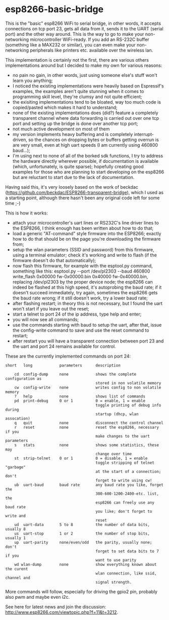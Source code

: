 # esp8266-basic-bridge

This is the "basic" esp8266 WiFi to serial bridge, in other words, it accepts connections
on tcp port 23, gets all data from it, sends it to the UART (serial port) and the other way
around. This is the way to go to make your non-networking microcontroller WiFi-ready. If you
add an RS-232C buffer (something like a MAX232 or similar), you can even make your
non-networking peripherals like printers etc. available over the wireless lan.

This implementation is certainly not the first, there are various others implementations around
but I decided to make my own for various reasons:

- no pain no gain, in other words, just using someone else's stuff won't learn you anything;
- I noticed the existing implementations were heavily based on Espressif's examples, the
  examples aren't quite stunning when it comes to programming skill level, they're clumsy and
  not quite efficient;
- the exisiting implementations tend to be bloated, way too much code is copied/pasted which
  makes it hard to understand;
- none of the existing implementations does (did?) feature a completely transparent channel
  where data forwarding is carried out over one tcp port and setting up the bridge is done
  over another tcp port;
- not much active development on most of them
- my version implements heavy buffering and is completely interrupt-driven, so the chances on
  dropping bytes or buffers getting overrun is are very small, even at high uart speeds (I am
  currently using 460800 baud...);
- I'm using next to none of all of the borked sdk functions, I try to address the hardware
  directly wherever possible, if documentation is available (which, unfortunately, is quite
  sparse); hopefully creating good examples for those who are planning to start developing on
  the esp8266 but are reluctant to start due to the lack of documentation.

Having said this, it's very loosely based on the work of beckdac
(https://github.com/beckdac/ESP8266-transparent-bridge), which I used as a starting point,
although there hasn't been any original code left for some time ;-) 

This is how it works:

- attach your microcontroller's uart lines or RS232C's line driver lines to the ESP8266, I think
  enough has been written about how to do that;
- load a generic "AT-command" style firmware into the ESP8266; exactly how to do that should be
  on the page you're downloading the firmware from;
- setup the wlan parameters (SSID and password) from this firmware, using a terminal emulator;
  check it's working and write to flash (if the firmware doesn't do that automatically);
- now flash this firmware, for example with the esptool.py command, something like this:
  esptool.py --port /dev/pl2303 --baud 460800 write_flash 0x00000 fw-0x00000.bin 0x40000 fw-0x40000.bin,
  replacing /dev/pl2303 by the proper device node; the esp8266 can indeed be flashed at this high
  speed, it's autoprobing the baud rate; if it doesn't succeed immediately, try again, sometimes
  the esp8266 gets the baud rate wrong; if it still doesn't work, try a lower baud rate;
- after flashing restart; in theory this is not necessary, but I found the uart won't start if you
  leave out the reset;
- start a telnet to port 24 of the ip address, type help and enter;
- you will now see all commands;
- use the commands starting with baud to setup the uart, after that, issue the config-write
  command to save and use the reset command to restart;
- after restart you will have a transparent connection between port 23 and the uart and port 24
  remains available for control.

These are the currently implemented commands on port 24:

	short	long			parameters		description

		cd	config-dump		none			shows the complete configuration as
											stored in non volatile memory
		cw	config-write	none			writes config to non volatile memory
		?	help			none			shows list of commands
		pd	print-debug		0 or 1			0 = enable, 1 = enable
											toggle printing of debug info during
											startup (dhcp, wlan assocation)
		q	quit			none			disconnect the control channel
		r	reset			none			reset the esp8266, necessary if you
											make changes to the uart parameters
		s	stats			none			shows some statistics, these may 
											change over time
		st	strip-telnet	0 or 1			0 = disable, 1 = enable
											toggle stripping of telnet "garbage"
											at the start of a connection; don't
											forget to write using cw!
		ub	uart-baud		baud rate		any baud rate you like, forget the
											300-600-1200-2400-etc. list, the
											esp8266 can freely use any baud rate
											you like; don't forget to write and
											reset
		ud	uart-data		5 to 8			the number of data bits, usually 8
		us	uart-stop		1 or 2			the number of stop bits, usually 1
		up	uart-parity		none/even/odd	the parity, usually none; don't
											forget to set data bits to 7 if you
											want to use parity
		wd wlan-dump		none			show everything known about the curent
											wlan connection, like ssid, channel and
											signal strength.

More commands will follow, especially for driving the gpio2 pin, probably also pwm and maybe even
i2c.

See here for latest news and join the discussion: http://www.esp8266.com/viewtopic.php?f=11&t=3212.
